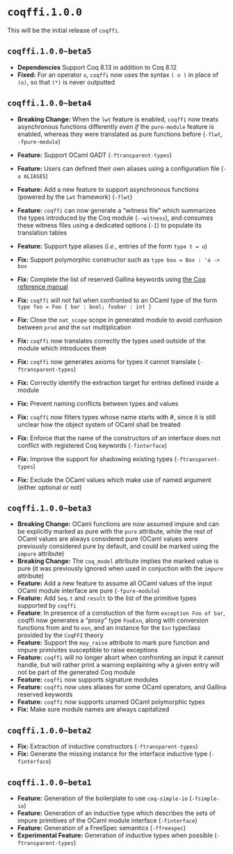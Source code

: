# `coqffi.1.0.0`

This will be the initial release of `coqffi`.

## `coqffi.1.0.0~beta5`

- **Dependencies** Support Coq 8.13 in addition to Coq 8.12
- **Fixed:** For an operator `o`, `coqffi` now uses the syntax `( o )`
  in place of `(o)`, so that `(*)` is never outputted

## `coqffi.1.0.0~beta4`

- **Breaking Change:** When the `lwt` feature is enabled, `coqffi` now
  treats asynchronous functions differently *even if* the
  `pure-module` feature is enabled, whereas they were translated as
  pure functions before (`-flwt`, `-fpure-module`)
- **Feature:** Support OCaml GADT (`-ftransparent-types`)
- **Feature:** Users can defined their own aliases using a
  configuration file (`-a ALIASES`)
- **Feature:** Add a new feature to support asynchronous functions
  (powered by the `Lwt` framework) (`-flwt`)
- **Feature:** `coqffi` can now generate a “witness file” which
  summarizes the types introduced by the Coq module (`--witness`),
  and consumes these witness files using a dedicated options (`-I`)
  to populate its translation tables
- **Feature:** Support type aliases (*i.e.*, entries of the form `type
  t = u`)
- **Fix:** Support polymorphic constructor such as `type box = Box :
  'a -> box`
- **Fix:** Complete the list of reserved Gallina keywords using [the
  Coq reference manual][coq-refman]
- **Fix:** `coqffi` will not fail when confronted to an OCaml type of
  the form `type foo = Foo { bar : bool; foobar : int }`
- **Fix:** Close the `nat_scope` scope in generated module to avoid
  confusion between `prod` and the `nat` multiplication
- **Fix:** `coqffi` now translates correctly the types used outside of
  the module which introduces them
- **Fix:** `coqffi` now generates axioms for types it cannot translate
  (`-ftransparent-types`)
- **Fix:** Correctly identify the extraction target for entries
  defined inside a module
- **Fix:** Prevent naming conflicts between types and values
- **Fix:** `coqffi` now filters types whose name starts with #, since
  it is still unclear how the object system of OCaml shall be treated
- **Fix:** Enforce that the name of the constructors of an interface
  does not conflict with registered Coq keywords (`-finterface`)
- **Fix:** Improve the support for shadowing existing types
  (`-ftransparent-types`)
- **Fix:** Exclude the OCaml values which make use of named argument
  (either optional or not)

  [coq-refman]: https://coq.github.io/doc/v8.9/refman/language/gallina-specification-language.html

## `coqffi.1.0.0~beta3`

- **Breaking Change:** OCaml functions are now assumed impure and can
  be explicitly marked as pure with the `pure` attribute, while the
  rest of OCaml values are always considered pure (OCaml values
  were previously considered pure by default, and could be marked
  using the `impure` attribute)
- **Breaking Change:** The `coq_model` attribute implies the marked
  value is pure (it was previously ignored when used in conjuction
  with the `impure` attribute)
- **Feature:** Add a new feature to assume all OCaml values of
  the input OCaml module interface are pure (`-fpure-module`)
- **Feature:** Add `Seq.t` and `result` to the list of the primitive
  types supported by `coqffi`
- **Feature**: In presence of a constuction of the form `exception Foo
  of bar`, coqffi now generates a “proxy” type `FooExn`, along with
  conversion functions from and to `exn`, and an instance for the
  `Exn` typeclass provided by the `CoqFFI` theory
- **Feature:** Support the `may_raise` attribute to mark pure function
  and impure primivites susceptible to raise exceptions
- **Feature:** `coqffi` will no longer abort when confronting an input
  it cannot handle, but will rather print a warning explaining why
  a given entry will not be part of the generated Coq module
- **Feature:** `coqffi` now supports signature modules
- **Feature:** `coqffi` now uses aliases for some OCaml operators,
  and Gallina reserved keywords
- **Feature:** `coqffi` now supports unamed OCaml polymorphic types
- **Fix:** Make sure module names are always capitalized

## `coqffi.1.0.0~beta2`

- **Fix:** Extraction of inductive constructors
  (`-ftransparent-types`)
- **Fix:** Generate the missing instance for the interface inductive
  type (`-finterface`)

## `coqffi.1.0.0~beta1`

- **Feature:** Generation of the boilerplate to use `coq-simple-io`
  (`-fsimple-io`)
- **Feature:** Generation of an inductive type which describes the
  sets of impure primitives of the OCaml module interface
  (`-finterface`)
- **Feature:** Generation of a FreeSpec semantics (`-ffreespec`)
- **Experimental Feature:** Generation of inductive types when
  possible (`-ftransparent-types`)
